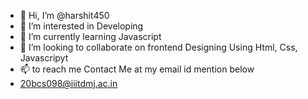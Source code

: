 - 👋 Hi, I’m @harshit450
- 👀 I’m interested in Developing
- 🌱 I’m currently learning Javascript 
- 💞️ I’m looking to collaborate on frontend Designing Using Html, Css, Javascripyt
- 📫 to reach me Contact Me at my email id mention below
- 20bcs098@iiitdmj.ac.in

<!---
harshit450/harshit450 is a ✨ special ✨ repository because its `README.md` (this file) appears on your GitHub profile.
You can click the Preview link to take a look at your changes.
--->
